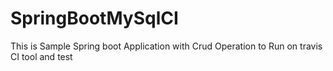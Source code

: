 # SpringBootMySqlCI
This is Sample Spring boot Application with Crud Operation to Run on travis CI tool and test
